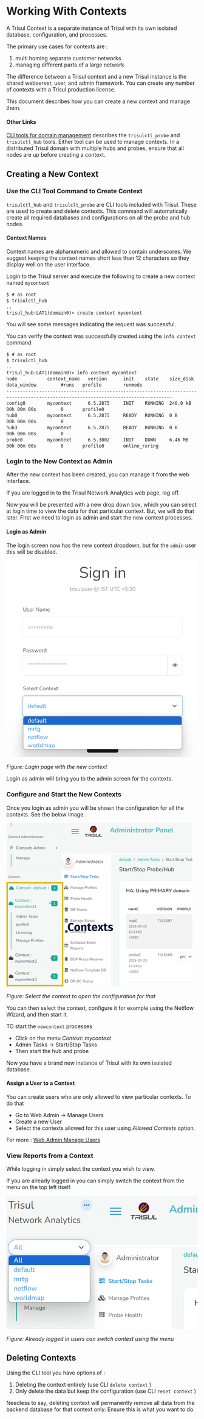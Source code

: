 # Working With Contexts

A Trisul Context is a separate instance of Trisul with its own isolated database, configuration, and processes. 

The primary use cases for contexts are :

1. multi homing separate customer networks
2. managing different parts of a large network

The difference between a Trisul context and a new Trisul instance is the
shared webserver, user, and admin framework. You can create any number
of contexts with a Trisul production license.

This document describes how you can create a new context and manage
them.

#### Other Links

[CLI tools for domain management](trisulctl) describes the `trisulctl_probe` and `trisulctl_hub` tools. Either tool can be used to manage contexts. In a distributed Trisul domain with multiple hubs and probes, ensure that all nodes are up before creating a context.

## Creating a New Context

### Use the CLI Tool Command to Create Context

`trisulctl_hub` and `trisulclt_probe` are CLI tools included with
Trisul. These are used to create and delete contexts. This command will
automatically create all required databases and configurations on all
the probe and hub nodes.

#### Context Names

Context names are alphanumeric and allowed to contain underscores. We
suggest keeping the context names short less than 12 characters so they
display well on the user interface.

Login to the Trisul server and execute the following to create a new
context named `mycontext`

```language-bash
$ # as root
$ trisulctl_hub
..
trisul_hub:LAT1(domain0)> create context mycontext
```

You will see some messages indicating the request was successful.

You can verify the context was successfully created using the
`info context` command

```language-bash
$ # as root
$ trisulctl_hub
..
trisul_hub:LAT1(domain0)> info context mycontext
node           context_name   version      init    state    size_disk   data_window         #runs   profile        runmode
-----------------------------------------------------------------------------------------------------------------------------------
config0        mycontext      6.5.2875     INIT    RUNNING  240.0 kB    00h 00m 00s         0       profile0                      
hub0           mycontext      6.5.2875     READY   RUNNING  0 B         00h 00m 00s         0                                     
hub3           mycontext      6.5.2875     READY   RUNNING  0 B         00h 00m 00s         0                                     
probe0         mycontext      6.5.3002     INIT    DOWN     6.46 MB     00h 00m 00s         0       profile0       online_rxring  
```



### Login to the New Context as Admin

After the new context has been created, you can manage it from the web
interface.

If you are logged in to the Trisul Network Analytics web page, log off.

Now you will be presented with a new drop down box, which you can select
at login time to view the data for that particular context. But, we will
do that later. First we need to login as admin and start the new context
processes.

#### Login as Admin

The login screen now has the new context dropdown, but for the `admin`
user this will be disabled.

![](images/contextlogin.png)

*Figure: Login page with the new context*

Login as admin will bring you to the admin screen for the contexts.

### Configure and Start the New Contexts

Once you login as admin you will be shown the configuration for all the
contexts. See the below image.

![](images/mycontexts.png)

*Figure: Select the context to open the configuration for that*

You can then select the context, configure it for example using the
Netflow Wizard, and then start it.

TO start the `newcontext` processes

- Click on the menu *Context: mycontext*
- Admin Tasks -> Start/Stop Tasks
- Then start the hub and probe

Now you have a brand new instance of Trisul with its own isolated
database.

#### Assign a User to a Context

You can create users who are only allowed to view particular contexts.
To do that

- Go to Web Admin -> Manage Users
- Create a new User
- Select the contexts allowed for this user using *Allowed Contexts*
  option.

For more : [Web Admin Manage Users](/docs/ag/webadmin/manageusers)

### View Reports from a Context

While logging in simply select the context you wish to view.

If you are already logged in you can simply switch the context from the
menu on the top left itself.

![](images/switchcontexts.png)

*Figure: Already logged in users can switch context using the menu*

## Deleting Contexts

Using the CLI tool you have options of :

1. Deleting the context entirely (use CLI `delete context` )
2. Only delete the data but keep the configuration (use CLI
   `reset context` )

Needless to say, deleting context will permanently remove all data from
the backend database for that context only. Ensure this is what you want
to do.
